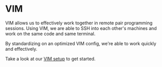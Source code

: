 # VIM

VIM allows us to effectively work together in remote pair programming sessions.  Using VIM, we are able to SSH into each other's machines and work on the same code and same terminal.

By standardizing on an optimized VIM config, we're able to work quickly and effectively.&#x20;

Take a look at our [VIM setup](https://github.com/humanagencyorg/vim-config) to get started.
